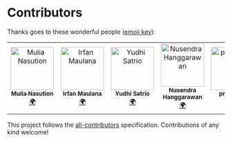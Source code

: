 # Contributors

Thanks goes to these wonderful people ([emoji key](https://allcontributors.org/docs/en/emoji-key)):

<!-- ALL-CONTRIBUTORS-LIST:START - Do not remove or modify this section -->
<!-- prettier-ignore -->
<table><tr><td align="center"><a href="http://nasution.id"><img src="https://avatars2.githubusercontent.com/u/113989?v=4" width="100px;" alt="Mulia Nasution"/><br /><sub><b>Mulia Nasution</b></sub></a><br /><a href="#translation-mul14" title="Translation">🌍</a></td><td align="center"><a href="https://www.mazipan.xyz/"><img src="https://avatars0.githubusercontent.com/u/7221389?v=4" width="100px;" alt="Irfan Maulana"/><br /><sub><b>Irfan Maulana</b></sub></a><br /><a href="#translation-mazipan" title="Translation">🌍</a></td><td align="center"><a href="http://me.linkaran.com"><img src="https://avatars2.githubusercontent.com/u/1897570?v=4" width="100px;" alt="Yudhi Satrio"/><br /><sub><b>Yudhi Satrio</b></sub></a><br /><a href="#translation-isatrio" title="Translation">🌍</a></td><td align="center"><a href="https://nusendra.com/"><img src="https://avatars1.githubusercontent.com/u/8466308?v=4" width="100px;" alt="Nusendra Hanggarawan"/><br /><sub><b>Nusendra Hanggarawan</b></sub></a><br /><a href="#translation-nusendra" title="Translation">🌍</a></td><td align="center"><a href="http://mandaputtra.github.io"><img src="https://avatars1.githubusercontent.com/u/23342943?v=4" width="100px;" alt="protokol0"/><br /><sub><b>protokol0</b></sub></a><br /><a href="#translation-mandaputtra" title="Translation">🌍</a></td></tr></table>

<!-- ALL-CONTRIBUTORS-LIST:END -->

This project follows the [all-contributors](https://github.com/all-contributors/all-contributors) specification. Contributions of any kind welcome!
